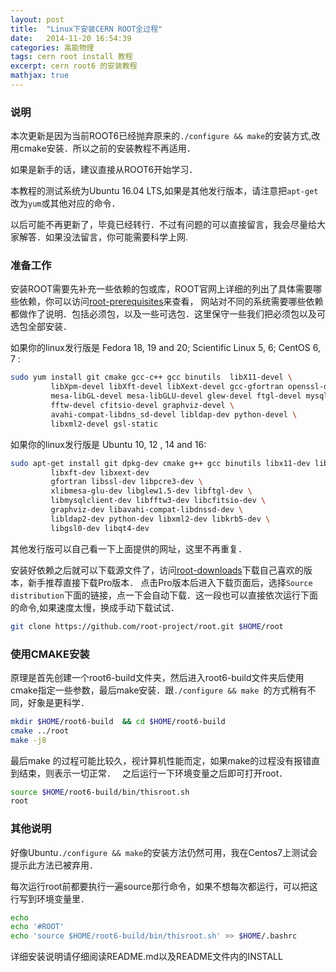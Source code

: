 ```yaml
---
layout: post
title:  "Linux下安装CERN ROOT全过程"
date:   2014-11-20 16:54:39
categories: 高能物理
tags: cern root install 教程
excerpt: cern root6 的安装教程
mathjax: true
---
```

### 说明

本次更新是因为当前ROOT6已经抛弃原来的`./configure && make`的安装方式,改用cmake安装．所以之前的安装教程不再适用．

如果是新手的话，建议直接从ROOT6开始学习．

本教程的测试系统为Ubuntu 16.04 LTS,如果是其他发行版本，请注意把`apt-get`改为`yum`或其他对应的命令．

以后可能不再更新了，毕竟已经转行．不过有问题的可以直接留言，我会尽量给大家解答．如果没法留言，你可能需要科学上网.

### 准备工作

安装ROOT需要先补充一些依赖的包或库，ROOT官网上详细的列出了具体需要哪些依赖，你可以访问[root-prerequisites](https://root.cern.ch/build-prerequisites)来查看，
网站对不同的系统需要哪些依赖都做作了说明．包括必须包，以及一些可选包．这里保守一些我们把必须包以及可选包全部安装．

如果你的linux发行版是 Fedora 18, 19 and 20; Scientific Linux 5, 6; CentOS 6, 7 :

```bash
sudo yum install git cmake gcc-c++ gcc binutils  libX11-devel \  
         libXpm-devel libXft-devel libXext-devel gcc-gfortran openssl-devel pcre-devel \
         mesa-libGL-devel mesa-libGLU-devel glew-devel ftgl-devel mysql-devel \
         fftw-devel cfitsio-devel graphviz-devel \
         avahi-compat-libdns_sd-devel libldap-dev python-devel \
         libxml2-devel gsl-static
```
如果你的linux发行版是 Ubuntu 10, 12 , 14 and 16:

```bash
sudo apt-get install git dpkg-dev cmake g++ gcc binutils libx11-dev libxpm-dev \
         libxft-dev libxext-dev
         gfortran libssl-dev libpcre3-dev \
         xlibmesa-glu-dev libglew1.5-dev libftgl-dev \
         libmysqlclient-dev libfftw3-dev libcfitsio-dev \
         graphviz-dev libavahi-compat-libdnssd-dev \
         libldap2-dev python-dev libxml2-dev libkrb5-dev \
         libgsl0-dev libqt4-dev
```

其他发行版可以自己看一下上面提供的网址，这里不再重复．

安装好依赖之后就可以下载源文件了，访问[root-downloads](https://root.cern.ch/downloading-root)下载自己喜欢的版本，新手推荐直接下载Pro版本．
点击Pro版本后进入下载页面后，选择`Source distribution`下面的链接，点一下会自动下载．这一段也可以直接依次运行下面的命令,如果速度太慢，换成手动下载试试．

```bash
git clone https://github.com/root-project/root.git $HOME/root
```

### 使用CMAKE安装

原理是首先创建一个root6-build文件夹，然后进入root6-build文件夹后使用cmake指定一些参数，最后make安装．跟`./configure && make `的方式稍有不同，好象是更科学．

```bash
mkdir $HOME/root6-build  && cd $HOME/root6-build  
cmake ../root  
make -j8
```

最后make 的过程可能比较久，视计算机性能而定，如果make的过程没有报错直到结束，则表示一切正常．　
之后运行一下环境变量之后即可打开root．  
```bash
source $HOME/root6-build/bin/thisroot.sh  
root
```

### 其他说明

好像Ubuntu`./configure && make`的安装方法仍然可用，我在Centos7上测试会提示此方法已被弃用．

每次运行root前都要执行一遍source那行命令，如果不想每次都运行，可以把这行写到环境变量里．
```bash
echo
echo '#ROOT'
echo 'source $HOME/root6-build/bin/thisroot.sh' >> $HOME/.bashrc
```
详细安装说明请仔细阅读README.md以及README文件内的INSTALL
